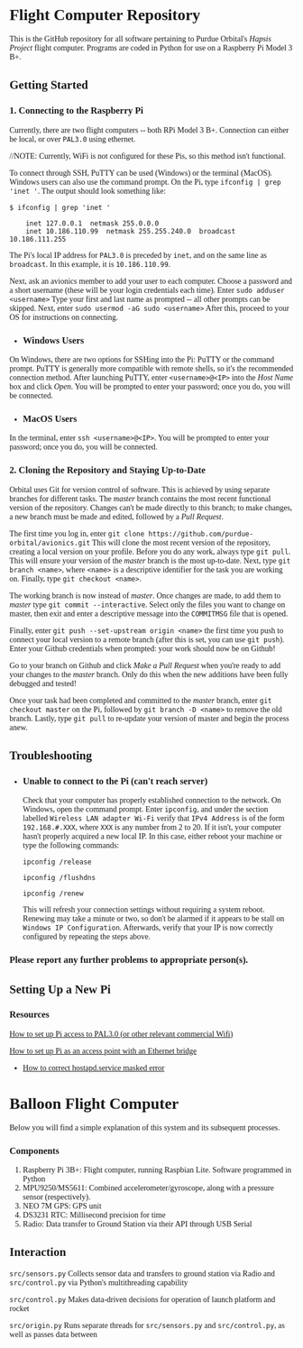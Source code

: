 <span style="font-family:univers">

Flight Computer Repository
==========================

This is the GitHub repository for all software pertaining to Purdue Orbital's *Hapsis Project* flight computer. Programs are coded in Python for use on a Raspberry Pi Model 3 B+.


## Getting Started ##

### 1. Connecting to the Raspberry Pi ###

Currently, there are two flight computers -- both RPi Model 3 B+. Connection can either be local, or over `PAL3.0` using ethernet. 

//NOTE: Currently, WiFi is not configured for these Pis, so this method isn't functional.

To connect through SSH, PuTTY can be used (Windows) or the terminal (MacOS). Windows users can also use the command prompt. On the Pi, type `ifconfig | grep 'inet '`. The output should look something like:

`$ ifconfig | grep 'inet '`  

        inet 127.0.0.1  netmask 255.0.0.0
        inet 10.186.110.99  netmask 255.255.240.0  broadcast 10.186.111.255
        
The Pi's local IP address for `PAL3.0` is preceded by `inet`, and on the same line as `broadcast`. In this example, it is `10.186.110.99`.

Next, ask an avionics member to add your user to each computer. Choose a password and a short username (these will be your login credentials each time). Enter
`sudo adduser <username>`
Type your first and last name as prompted -- all other prompts can be skipped. Next, enter
`sudo usermod -aG sudo <username>`
After this, proceed to your OS for instructions on connecting.

* ### Windows Users ###
On Windows, there are two options for SSHing into the Pi: PuTTY or the command prompt. PuTTY is generally more compatible with remote shells, so it's the recommended connection method. After launching PuTTY, enter `<username>@<IP>` into the *Host Name* box and click *Open*.
You will be prompted to enter your password; once you do, you will be connected.

* ### MacOS Users ###
In the terminal, enter `ssh <username>@<IP>`. You will be prompted to enter your password; once you do, you will be connected.

### 2. Cloning the Repository and Staying Up-to-Date ###

Orbital uses Git for version control of software. This is achieved by using separate branches for different tasks. The _master_ branch contains the most recent functional version of the repository. Changes can't be made directly to this branch; to make changes, a new branch must be made and edited, followed by a *Pull Request*.

The first time you log in, enter
`git clone https://github.com/purdue-orbital/avionics.git`
This will clone the most recent version of the repository, creating a local version on your profile. Before you do any work, always type `git pull`. This will ensure your version of the _master_ branch is the most up-to-date. Next, type `git branch <name>`, where `<name>` is a descriptive identifier for the task you are working on. Finally, type `git checkout <name>`.

The working branch is now _<name>_ instead of _master_. Once changes are made, to add them to _master_ type `git commit --interactive`. Select only the files you want to change on master, then exit and enter a descriptive message into the `COMMITMSG` file that is opened.

Finally, enter `git push --set-upstream origin <name>` the first time you push to connect your local version to a remote branch (after this is set, you can use `git push`). Enter your Github credentials when prompted: your work should now be on Github!

Go to your branch on Github and click *Make a Pull Request* when you're ready to add your changes to the _master_ branch. Only do this when the new additions have been fully debugged and tested!

Once your task had been completed and committed to the _master_ branch, enter `git checkout master` on the Pi, followed by `git branch -D <name>` to remove the old branch. Lastly, type `git pull` to re-update your version of master and begin the process anew.

## Troubleshooting ##

*  ### Unable to connect to the Pi (can't reach server) ###

   Check that your computer has properly established connection to the network. On Windows, open the command prompt. Enter `ipconfig`, and under the section labelled `Wireless LAN adapter Wi-Fi` verify that `IPv4 Address` is of the 
   form `192.168.#.XXX`, where `XXX` is any number from 2 to 20. If it isn't, your computer hasn't properly acquired a new local IP. In this case, either reboot your machine or type the following commands:

   `ipconfig /release`

   `ipconfig /flushdns`

   `ipconfig /renew`

   This will refresh your connection settings without requiring a system reboot. Renewing may take a minute or two, so don't be alarmed if it appears to be stall on `Windows IP Configuration`. Afterwards, verify that your IP is now 
   correctly configured by repeating the steps above.

### Please report any further problems to appropriate person(s). ###


## Setting Up a New Pi ##
   ### Resources ###
   [How to set up Pi access to PAL3.0 (or other relevant commercial Wifi)](https://imgur.com/euypelW)
   
   [How to set up Pi as an access point with an Ethernet bridge](https://www.raspberrypi.org/documentation/configuration/wireless/access-point.md)
   *  [How to correct hostapd.service masked error](https://github.com/raspberrypi/documentation/issues/1018#issuecomment-471335938)



Balloon Flight Computer
=======================

Below you will find a simple explanation of this system and its subsequent processes.

### Components ###
   1. Raspberry Pi 3B+: Flight computer, running Raspbian Lite. Software programmed in Python
   2. MPU9250/MS5611: Combined accelerometer/gyroscope, along with a pressure sensor (respectively).
   3. NEO 7M GPS: GPS unit
   4. DS3231 RTC: Millisecond precision for time
   5. Radio: Data transfer to Ground Station via their API through USB Serial
   
## Interaction ##

`src/sensors.py` Collects sensor data and transfers to ground station via Radio and `src/control.py` via Python's multithreading capability

`src/control.py` Makes data-driven decisions for operation of launch platform and rocket

`src/origin.py` Runs separate threads for `src/sensors.py` and `src/control.py`, as well as passes data between

</span>
